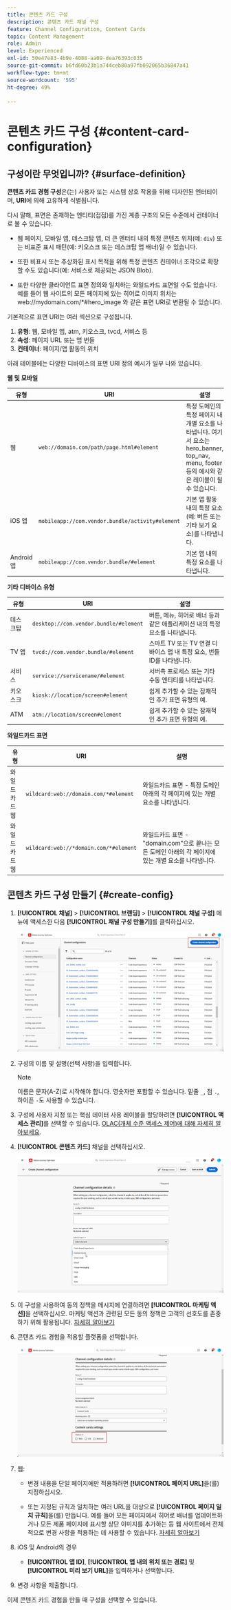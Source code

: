 ```yaml
---
title: 콘텐츠 카드 구성
description: 콘텐츠 카드 채널 구성
feature: Channel Configuration, Content Cards
topic: Content Management
role: Admin
level: Experienced
exl-id: 50e47e83-4b9e-4088-aa09-dea76393c035
source-git-commit: b6fd60b23b1a744ceb80a97fb092065b36847a41
workflow-type: tm+mt
source-wordcount: '595'
ht-degree: 49%

---
```


# 콘텐츠 카드 구성 {#content-card-configuration}

## 구성이란 무엇입니까? {#surface-definition}

**콘텐츠 카드 경험 구성**&#x200B;은(는) 사용자 또는 시스템 상호 작용을 위해 디자인된 엔터티이며, **URI**&#x200B;에 의해 고유하게 식별됩니다.

다시 말해, 표면은 존재하는 엔티티(접점)를 가진 계층 구조의 모든 수준에서 컨테이너로 볼 수 있습니다.

* 웹 페이지, 모바일 앱, 데스크탑 앱, 더 큰 엔터티 내의 특정 콘텐츠 위치(예: `div`) 또는 비표준 표시 패턴(예: 키오스크 또는 데스크탑 앱 배너)일 수 있습니다.

* 또한 비표시 또는 추상화된 표시 목적을 위해 특정 콘텐츠 컨테이너 조각으로 확장할 수도 있습니다(예: 서비스로 제공되는 JSON Blob).

* 또한 다양한 클라이언트 표면 정의와 일치하는 와일드카드 표면일 수도 있습니다. 예를 들어 웹 사이트의 모든 페이지에 있는 히어로 이미지 위치는 web://mydomain.com/*#hero_image 와 같은 표면 URI로 변환될 수 있습니다.

기본적으로 표면 URI는 여러 섹션으로 구성됩니다.

1. **유형**: 웹, 모바일 앱, atm, 키오스크, tvcd, 서비스 등
1. **속성**: 페이지 URL 또는 앱 번들
1. **컨테이너**: 페이지/앱 활동의 위치

아래 테이블에는 다양한 디바이스의 표면 URI 정의 예시가 일부 나와 있습니다.

**웹 및 모바일**

| 유형 | URI | 설명 |
| --------- | ----------- | ------- | 
| 웹 | `web://domain.com/path/page.html#element` | 특정 도메인의 특정 페이지 내 개별 요소를 나타냅니다. 여기서 요소는 hero_banner, top_nav, menu, footer 등의 예시와 같은 레이블이 될 수 있습니다. |
| iOS 앱 | `mobileapp://com.vendor.bundle/activity#element` | 기본 앱 활동 내의 특정 요소(예: 버튼 또는 기타 보기 요소)를 나타냅니다. |
| Android 앱 | `mobileapp://com.vendor.bundle/#element` | 기본 앱 내의 특정 요소를 나타냅니다. |

**기타 디바이스 유형**

| 유형 | URI | 설명 |
| --------- | ----------- | ------- | 
| 데스크탑 | `desktop://com.vendor.bundle/#element` | 버튼, 메뉴, 히어로 배너 등과 같은 애플리케이션 내의 특정 요소를 나타냅니다. |
| TV 앱 | `tvcd://com.vendor.bundle/#element` | 스마트 TV 또는 TV 연결 디바이스 앱 내 특정 요소, 번들 ID를 나타냅니다. |
| 서비스 | `service://servicename/#element` | 서버측 프로세스 또는 기타 수동 엔티티를 나타냅니다. |
| 키오스크 | `kiosk://location/screen#element` | 쉽게 추가할 수 있는 잠재적인 추가 표면 유형의 예. |
| ATM | `atm://location/screen#element` | 쉽게 추가할 수 있는 잠재적인 추가 표면 유형의 예. |

**와일드카드 표면**

| 유형 | URI | 설명 |
| --------- | ----------- | ------- | 
| 와일드카드 웹 | `wildcard:web://domain.com/*#element` | 와일드카드 표면 - 특정 도메인 아래의 각 페이지에 있는 개별 요소를 나타냅니다. |
| 와일드카드 웹 | `wildcard:web://*domain.com/*#element` | 와일드카드 표면 - &quot;domain.com&quot;으로 끝나는 모든 도메인 아래의 각 페이지에 있는 개별 요소를 나타냅니다. |

## 콘텐츠 카드 구성 만들기 {#create-config}

1. **[!UICONTROL 채널]** > **[!UICONTROL 브랜딩]** > **[!UICONTROL 채널 구성]** 메뉴에 액세스한 다음 **[!UICONTROL 채널 구성 만들기]**&#x200B;를 클릭하십시오.

   ![](assets/content_card_config_1.png)

1. 구성의 이름 및 설명(선택 사항)을 입력합니다.

   >[!NOTE]
   >
   > 이름은 문자(A-Z)로 시작해야 합니다. 영숫자만 포함할 수 있습니다. 밑줄 `_`, 점 `.`, 하이픈 `-`도 사용할 수 있습니다.

1. 구성에 사용자 지정 또는 핵심 데이터 사용 레이블을 할당하려면 **[!UICONTROL 액세스 관리]**&#x200B;를 선택할 수 있습니다. [OLAC(개체 수준 액세스 제어)에 대해 자세히 알아보세요](../administration/object-based-access.md).

1. **[!UICONTROL 콘텐츠 카드]** 채널을 선택하십시오.

   ![](assets/content_card_config_2.png)

1. 이 구성을 사용하여 동의 정책을 메시지에 연결하려면 **[!UICONTROL 마케팅 액션]**&#x200B;을 선택하십시오. 마케팅 액션과 관련된 모든 동의 정책은 고객의 선호도를 존중하기 위해 활용됩니다. [자세히 알아보기](../action/consent.md#surface-marketing-actions)

1. 콘텐츠 카드 경험을 적용할 플랫폼을 선택합니다.

   ![](assets/content_card_config_3.png)

1. 웹:

   * 변경 내용을 단일 페이지에만 적용하려면 **[!UICONTROL 페이지 URL]**&#x200B;을(를) 지정하십시오.

   * 또는 지정된 규칙과 일치하는 여러 URL을 대상으로 **[!UICONTROL 페이지 일치 규칙]**&#x200B;을(를) 만듭니다. 예를 들어 모든 페이지에서 히어로 배너를 업데이트하거나 모든 제품 페이지에 표시할 상단 이미지를 추가하는 등 웹 사이트에서 전체적으로 변경 사항을 적용하는 데 사용할 수 있습니다. [자세히 알아보기](../web/web-configuration.md)

1. iOS 및 Android의 경우

   * **[!UICONTROL 앱 ID]**, **[!UICONTROL 앱 내의 위치 또는 경로]** 및 **[!UICONTROL 미리 보기 URL]**&#x200B;을 입력하거나 선택합니다.

1. 변경 사항을 제출합니다.

이제 콘텐츠 카드 경험을 만들 때 구성을 선택할 수 있습니다.
